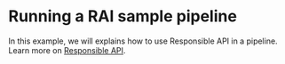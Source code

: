 # Running a RAI sample pipeline
In this example, we will explains how to use Responsible API in a pipeline. Learn more on [Responsible API](https://github.com/Azure/RAI-vNext-Preview).